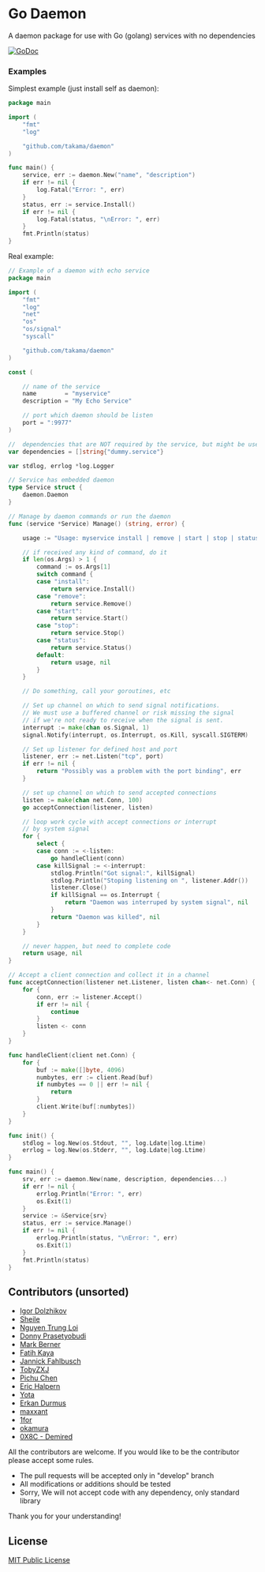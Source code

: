 Go Daemon
=========

A daemon package for use with Go (golang) services with no dependencies

[![GoDoc](https://godoc.org/github.com/takama/daemon?status.svg)](https://godoc.org/github.com/takama/daemon)

### Examples

Simplest example (just install self as daemon):
```go
package main

import (
	"fmt"
	"log"

	"github.com/takama/daemon"
)

func main() {
	service, err := daemon.New("name", "description")
	if err != nil {
		log.Fatal("Error: ", err)
	}
	status, err := service.Install()
	if err != nil {
		log.Fatal(status, "\nError: ", err)
	}
	fmt.Println(status)
}
```

Real example:
```go
// Example of a daemon with echo service
package main

import (
	"fmt"
	"log"
	"net"
	"os"
	"os/signal"
	"syscall"

	"github.com/takama/daemon"
)

const (

	// name of the service
	name        = "myservice"
	description = "My Echo Service"

	// port which daemon should be listen
	port = ":9977"
)

//	dependencies that are NOT required by the service, but might be used
var dependencies = []string{"dummy.service"}

var stdlog, errlog *log.Logger

// Service has embedded daemon
type Service struct {
	daemon.Daemon
}

// Manage by daemon commands or run the daemon
func (service *Service) Manage() (string, error) {

	usage := "Usage: myservice install | remove | start | stop | status"

	// if received any kind of command, do it
	if len(os.Args) > 1 {
		command := os.Args[1]
		switch command {
		case "install":
			return service.Install()
		case "remove":
			return service.Remove()
		case "start":
			return service.Start()
		case "stop":
			return service.Stop()
		case "status":
			return service.Status()
		default:
			return usage, nil
		}
	}

	// Do something, call your goroutines, etc

	// Set up channel on which to send signal notifications.
	// We must use a buffered channel or risk missing the signal
	// if we're not ready to receive when the signal is sent.
	interrupt := make(chan os.Signal, 1)
	signal.Notify(interrupt, os.Interrupt, os.Kill, syscall.SIGTERM)

	// Set up listener for defined host and port
	listener, err := net.Listen("tcp", port)
	if err != nil {
		return "Possibly was a problem with the port binding", err
	}

	// set up channel on which to send accepted connections
	listen := make(chan net.Conn, 100)
	go acceptConnection(listener, listen)

	// loop work cycle with accept connections or interrupt
	// by system signal
	for {
		select {
		case conn := <-listen:
			go handleClient(conn)
		case killSignal := <-interrupt:
			stdlog.Println("Got signal:", killSignal)
			stdlog.Println("Stoping listening on ", listener.Addr())
			listener.Close()
			if killSignal == os.Interrupt {
				return "Daemon was interruped by system signal", nil
			}
			return "Daemon was killed", nil
		}
	}

	// never happen, but need to complete code
	return usage, nil
}

// Accept a client connection and collect it in a channel
func acceptConnection(listener net.Listener, listen chan<- net.Conn) {
	for {
		conn, err := listener.Accept()
		if err != nil {
			continue
		}
		listen <- conn
	}
}

func handleClient(client net.Conn) {
	for {
		buf := make([]byte, 4096)
		numbytes, err := client.Read(buf)
		if numbytes == 0 || err != nil {
			return
		}
		client.Write(buf[:numbytes])
	}
}

func init() {
	stdlog = log.New(os.Stdout, "", log.Ldate|log.Ltime)
	errlog = log.New(os.Stderr, "", log.Ldate|log.Ltime)
}

func main() {
	srv, err := daemon.New(name, description, dependencies...)
	if err != nil {
		errlog.Println("Error: ", err)
		os.Exit(1)
	}
	service := &Service{srv}
	status, err := service.Manage()
	if err != nil {
		errlog.Println(status, "\nError: ", err)
		os.Exit(1)
	}
	fmt.Println(status)
}
```

## Contributors (unsorted)

- [Igor Dolzhikov](https://github.com/takama)
- [Sheile](https://github.com/Sheile)
- [Nguyen Trung Loi](https://github.com/loint)
- [Donny Prasetyobudi](https://github.com/donnpebe)
- [Mark Berner](https://github.com/mark2b)
- [Fatih Kaya](https://github.com/fatihky)
- [Jannick Fahlbusch](https://github.com/jannickfahlbusch)
- [TobyZXJ](https://github.com/tobyzxj)
- [Pichu Chen](https://github.com/PichuChen)
- [Eric Halpern](https://github.com/ehalpern)
- [Yota](https://github.com/nus)
- [Erkan Durmus](https://github.com/derkan)
- [maxxant](https://github.com/maxxant)
- [1for](https://github.com/1for)
- [okamura](https://github.com/sidepelican)
- [0X8C - Demired](https://github.com/Demired)

All the contributors are welcome. If you would like to be the contributor please accept some rules.
- The pull requests will be accepted only in "develop" branch
- All modifications or additions should be tested
- Sorry, We will not accept code with any dependency, only standard library

Thank you for your understanding!

## License

[MIT Public License](https://github.com/takama/daemon/blob/master/LICENSE)
